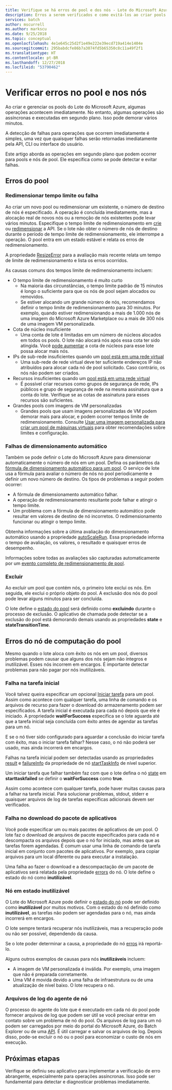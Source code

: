 ```yaml
---
title: Verifique se há erros de pool e dos nós - Lote do Microsoft Azure
description: Erros a serem verificados e como evitá-los ao criar pools e nós
services: batch
author: mscurrell
ms.author: markscu
ms.date: 9/25/2018
ms.topic: conceptual
ms.openlocfilehash: 4e1e645c25d2f1e49e222e39ecd719a414e1404e
ms.sourcegitcommit: 295babdcfe86b7a3074fd5b65350c8c11a49f2f1
ms.translationtype: HT
ms.contentlocale: pt-BR
ms.lasthandoff: 12/27/2018
ms.locfileid: "53790462"
---
```

# <a name="check-for-pool-and-node-errors"></a>Verificar erros no pool e nos nós

Ao criar e gerenciar os pools do Lote do Microsoft Azure, algumas operações acontecem imediatamente. No entanto, algumas operações são assíncronas e executadas em segundo plano. Isso pode demorar vários minutos.

A detecção de falhas para operações que ocorrem imediatamente é simples, uma vez que quaisquer falhas serão retornadas imediatamente pela API, CLI ou interface do usuário.

Este artigo aborda as operações em segundo plano que podem ocorrer para pools e nós de pool. Ele especifica como se pode detectar e evitar falhas.

## <a name="pool-errors"></a>Erros do pool

### <a name="resize-timeout-or-failure"></a>Redimensionar tempo limite ou falha

Ao criar um novo pool ou redimensionar um existente, o número de destino de nós é especificado.  A operação é concluída imediatamente, mas a alocação real de novos nós ou a remoção de nós existentes pode levar vários minutos.  Especifique o tempo limite de redimensionamento em [crie](https://docs.microsoft.com/rest/api/batchservice/pool/add) ou [redimensionar](https://docs.microsoft.com/rest/api/batchservice/pool/resize) a API. Se o lote não obter o número de nós de destino durante o período de tempo limite de redimensionamento, ele interrompe a operação. O pool entra em um estado estável e relata os erros de redimensionamento.

A propriedade [ResizeError](https://docs.microsoft.com/rest/api/batchservice/pool/get#resizeerror) para a avaliação mais recente relata um tempo de limite de redimensionamento e lista os erros ocorridos.

As causas comuns dos tempos limite de redimensionamento incluem:

- O tempo limite de redimensionamento é muito curto
  - Na maioria das circunstâncias, o tempo limite padrão de 15 minutos é longo o suficiente para que os nós de pool sejam alocados ou removidos.
  - Se estiver alocando um grande número de nós, recomendamos definir o tempo limite de redimensionamento para 30 minutos. Por exemplo, quando estiver redimensionando a mais de 1.000 nós de uma imagem do Microsoft Azure Marketplace ou a mais de 300 nós de uma imagem VM personalizada.
- Cota de núcleo insuficiente
  - Uma conta de lote é limitadas em um número de núcleos alocados em todos os pools. O lote não alocará nós após essa cota ter sido atingida. Você [pode aumentar](https://docs.microsoft.com/azure/batch/batch-quota-limit) a cota de núcleos para esse lote possa alocar mais nós.
- IPs de sub-rede insuficientes quando um [pool está em uma rede virtual](https://docs.microsoft.com/azure/batch/batch-virtual-network)
  - Uma sub-rede de rede virtual deve ter suficiente endereços IP não atribuídos para alocar cada nó de pool solicitado. Caso contrário, os nós não podem ser criados.
- Recursos insuficientes quando um [pool está em uma rede virtual](https://docs.microsoft.com/azure/batch/batch-virtual-network)
  - É possível criar recursos como grupos de segurança de rede, IPs públicos e grupo de segurança de rede na mesma assinatura que a conta do lote. Verifique se as cotas de assinatura para esses recursos são suficientes.
- Grandes pools com imagens de VM personalizadas
  - Grandes pools que usam imagens personalizadas de VM podem demorar mais para alocar, e podem ocorrer tempos limite de redimensionamento.  Consulte [Usar uma imagem personalizada para criar um pool de máquinas virtuais](https://docs.microsoft.com/azure/batch/batch-custom-images) para obter recomendações sobre limites e configuração.

### <a name="automatic-scaling-failures"></a>Falhas de dimensionamento automático

Também se pode definir o Lote do Microsoft Azure para dimensionar automaticamente o número de nós em um pool. Defina os parâmetros da [fórmula de dimensionamento automático para um pool](https://docs.microsoft.com/azure/batch/batch-automatic-scaling). O serviço de lote usa a fórmula para avaliar o número de nós no pool periodicamente e definir um novo número de destino. Os tipos de problemas a seguir podem ocorrer:

- A fórmula de dimensionamento automático falhar.
- A operação de redimensionamento resultante pode falhar e atingir o tempo limite.
- Um problema com a fórmula de dimensionamento automático pode resultar em valores de destino de nó incorretos. O redimensionamento funcionar ou atingir o tempo limite.

Obtenha informações sobre a última avaliação do dimensionamento automático usando a propriedade [autoScaleRun](https://docs.microsoft.com/rest/api/batchservice/pool/get#autoscalerun). Essa propriedade informa o tempo de avaliação, os valores, o resultado e quaisquer erros de desempenho.

Informações sobre todas as avaliações são capturadas automaticamente por um [evento completo de redimensionamento de pool](https://docs.microsoft.com/azure/batch/batch-pool-resize-complete-event).

### <a name="delete"></a>Excluir

Ao excluir um pool que contém nós, o primeiro lote exclui os nós. Em seguida, ele exclui o próprio objeto do pool. A exclusão dos nós do pool pode levar alguns minutos para ser concluída.

O lote define o [estado do pool](https://docs.microsoft.com/rest/api/batchservice/pool/get#poolstate) será definido como **excluindo** durante o processo de exclusão. O aplicativo de chamada pode detectar se a exclusão do pool está demorando demais usando as propriedades **state** e **stateTransitionTime**.

## <a name="pool-compute-node-errors"></a>Erros do nó de computação do pool

Mesmo quando o lote aloca com êxito os nós em um pool, diversos problemas podem causar que alguns dos nós sejam não íntegros e inutilizável. Esses nós incorrem em encargos. É importante detectar problemas para não pagar por nós inutilizáveis.

### <a name="start-task-failure"></a>Falha na tarefa inicial

Você talvez queira especificar um opcional [Iniciar tarefa](https://docs.microsoft.com/rest/api/batchservice/pool/add#starttask) para um pool. Assim como acontece com qualquer tarefa, uma linha de comando e os arquivos de recurso para fazer o download do armazenamento podem ser especificados. A tarefa inicial é executada para cada nó depois que ele é iniciado. A propriedade **waitForSuccess** especifica se o lote aguarda até que a tarefa inicial seja concluída com êxito antes de agendar as tarefas para um nó.

E se o nó tiver sido configurado para aguardar a conclusão do iniciar tarefa com êxito, mas o iniciar tarefa falhar? Nesse caso, o nó não poderá ser usado, mas ainda incorrerá em encargos.

Falhas na tarefa inicial podem ser detectadas usando as propriedades [result](https://docs.microsoft.com/rest/api/batchservice/computenode/get#taskexecutionresult) e [failureInfo](https://docs.microsoft.com/rest/api/batchservice/computenode/get#taskfailureinformation) da propriedade de nó [startTaskInfo](https://docs.microsoft.com/rest/api/batchservice/computenode/get#starttaskinformation) de nível superior.

Um iniciar tarefa que falhar também faz com que o lote defina o nó [state](https://docs.microsoft.com/rest/api/batchservice/computenode/get#computenodestate) em **starttaskfailed** se definir o **waitForSuccess** como **true**.

Assim como acontece com qualquer tarefa, pode haver muitas causas para a falhar na tarefa inicial.  Para solucionar problemas, stdout, stderr e quaisquer arquivos de log de tarefas específicas adicionais devem ser verificados.

### <a name="application-package-download-failure"></a>Falha no download do pacote de aplicativos

Você pode especificar um ou mais pacotes de aplicativos de um pool. O lote faz o download de arquivos de pacote especificados para cada nó e descompacta os arquivos depois que o nó for iniciado, mas antes que as tarefas forem agendadas. É comum usar uma linha de comando de tarefa inicial em conjunto com pacotes de aplicativos. Por exemplo, para copiar arquivos para um local diferente ou para executar a instalação.

Uma falha ao fazer o download e a descompactação de um pacote de aplicativos será relatada pela propriedade [errors](https://docs.microsoft.com/rest/api/batchservice/computenode/get#computenodeerror) do nó. O lote define o estado do nó como **inutilizável**.

### <a name="node-in-unusable-state"></a>Nó em estado inutilizável

O Lote do Microsoft Azure pode definir o [estado do nó](https://docs.microsoft.com/rest/api/batchservice/computenode/get#computenodestate) pode ser definido como **inutilizável** por muitos motivos. Com o estado do nó definido como **inutilizável**, as tarefas não podem ser agendadas para o nó, mas ainda incorrerá em encargos.

O lote sempre tentará recuperar nós inutilizáveis, mas a recuperação pode ou não ser possível, dependendo da causa.

Se o lote poder determinar a causa, a propriedade do nó [erros](https://docs.microsoft.com/rest/api/batchservice/computenode/get#computenodeerror) irá reportá-lo.

Alguns outros exemplos de causas para nós **inutilizáveis** incluem:

- A imagem de VM personalizada é inválida. Por exemplo, uma imagem que não é preparada corretamente.
- Uma VM é movida devido a uma falha de infraestrutura ou de uma atualização de nível baixo. O lote recupera o nó.

### <a name="node-agent-log-files"></a>Arquivos de log do agente de nó

O processo do agente do lote que é executado em cada nó do pool pode fornecer arquivos de log que podem ser útil se você precisar entrar em contato sobre um problema de nó do pool. Os arquivos de log para um nó podem ser carregados por meio do portal do Microsoft Azure, do Batch Explorer ou de uma [API](https://docs.microsoft.com/rest/api/batchservice/computenode/uploadbatchservicelogs). É útil carregar e salvar os arquivos de log. Depois disso, pode-se excluir o nó ou o pool para economizar o custo de nós em execução.

## <a name="next-steps"></a>Próximas etapas

Verifique se definiu seu aplicativo para implementar a verificação de erro abrangente, especialmente para operações assíncronas. Isso pode ser fundamental para detectar e diagnosticar problemas imediatamente.
